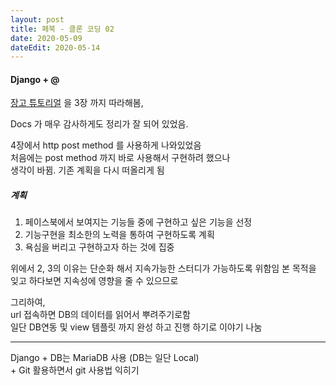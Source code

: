```yaml
---
layout: post
title: 페북 - 클론 코딩 02
date: 2020-05-09
dateEdit: 2020-05-14
---
```


#### Django + @

[장고 튜토리얼](https://docs.djangoproject.com/ko/3.0/intro/)  을 3장 까지 따라해봄,

Docs 가 매우 감사하게도 정리가 잘 되어 있었음.

4장에서 http post method 를 사용하게 나와있었음  
처음에는 post method 까지 바로 사용해서 구현하려 했으나  
생각이 바뀜. 기존 계획을 다시 떠올리게 됨  

##### 계획

1. 페이스북에서 보여지는 기능들 중에 구현하고 싶은 기능을 선정
2. 기능구현을 최소한의 노력을 통하여 구현하도록 계획
3. 욕심을 버리고 구현하고자 하는 것에 집중

위에서 2, 3의 이유는 단순화 해서 지속가능한 스터디가 가능하도록 위함임
본 목적을 잊고 하다보면 지속성에 영향을 줄 수 있으므로

그리하여,  
url 접속하면 DB의 데이터를 읽어서 뿌려주기로함  
일단 DB연동 및 view 템플릿 까지 완성 하고 진행 하기로 이야기 나눔 

---

Django + DB는 MariaDB 사용 (DB는 일단 Local)  
\+ Git 활용하면서 git 사용법 익히기
